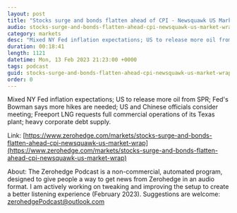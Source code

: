 ```yaml
---
layout: post
title: "Stocks surge and bonds flatten ahead of CPI - Newsquawk US Market Wrap"
audio: stocks-surge-and-bonds-flatten-ahead-cpi-newsquawk-us-market-wrap-0
category: markets
desc: "Mixed NY Fed inflation expectations; US to release more oil from SPR; Fed's Bowman says more hikes are needed; US and Chinese officials consider meeting; Freeport LNG requests full commercial operations of its Texas plant; heavy corporate debt supply."
duration: 00:18:41
length: 1121
datetime: Mon, 13 Feb 2023 21:23:00 +0000
tags: podcast
guid: stocks-surge-and-bonds-flatten-ahead-cpi-newsquawk-us-market-wrap-0
order: 0
---
```

Mixed NY Fed inflation expectations; US to release more oil from SPR; Fed's Bowman says more hikes are needed; US and Chinese officials consider meeting; Freeport LNG requests full commercial operations of its Texas plant; heavy corporate debt supply.

Link: [https://www.zerohedge.com/markets/stocks-surge-and-bonds-flatten-ahead-cpi-newsquawk-us-market-wrap](https://www.zerohedge.com/markets/stocks-surge-and-bonds-flatten-ahead-cpi-newsquawk-us-market-wrap)

About: The Zerohedge Podcast is a non-commercial, automated program, designed to give people a way to get news from Zerohedge in an audio format.  I am actively working on tweaking and improving the setup to create a better listening experience (February 2023).  Suggestions are welcome: [zerohedgePodcast@outlook.com](mailto:zerohedgePodcast@outlook.com)